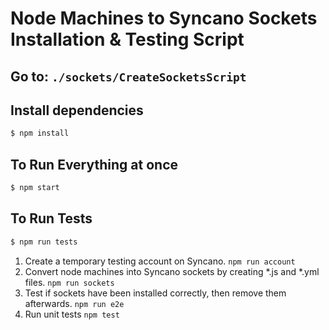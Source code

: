 # Node Machines to Syncano Sockets Installation & Testing Script
## Go to:  `./sockets/CreateSocketsScript`
## Install dependencies

```sh
$ npm install
```

## To Run Everything at once
```sh
$ npm start
```

## To Run Tests
```sh
$ npm run tests
```

1. Create a temporary testing account on Syncano.
`npm run account`
2. Convert node machines into Syncano sockets by creating *.js and *.yml files.
`npm run sockets`
3. Test if sockets have been installed correctly, then remove them afterwards.
`npm run e2e`
4. Run unit tests
`npm test`